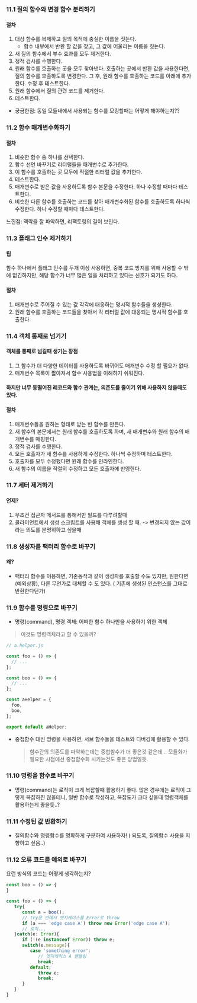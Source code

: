 ### 11.1 질의 함수와 변경 함수 분리하기

#### 절차

1. 대상 함수를 복제하고 질의 목적에 충실한 이름을 짓는다.
   - 함수 내부에서 반환 할 값을 찾고, 그 값에 어울리는 이름을 짓는다.
2. 새 질의 함수에서 부수 효과를 모두 제거한다.
3. 정적 검사를 수행한다.
4. 원래 함수를 호출하는 곳을 모두 찾아낸다. 호출하는 곳에서 반환 값을 사용한다면, 질의 함수를 호출하도록 변경한다. 그 후, 원래 함수를 호출하는 코드를 아래에 추가한다. 수정 후 테스트한다.
5. 원래 함수에서 질의 관련 코드를 제거한다.
6. 테스트한다.

- 궁금한점: 동일 모듈내에서 사용되는 함수를 모킹할때는 어떻게 해야하는지??

### 11.2 함수 매개변수화하기

#### 절차

1. 비슷한 함수 중 하나를 선택한다.
2. 함수 선언 바꾸기로 리터럴들을 매개변수로 추가한다.
3. 이 함수를 호출하는 곳 모두에 적절한 리터럴 값을 추가한다.
4. 테스트한다.
5. 매개변수로 받은 값을 사용하도록 함수 본문을 수정한다. 하나 수정할 때마다 테스트한다.
6. 비슷한 다른 함수를 호출하는 코드를 찾아 매개변수화된 함수를 호출하도록 하나씩 수정한다. 하나 수정할 때마다 테스트한다.

느낀점: 맥락을 잘 파악하면, 리팩토링의 길이 보인다.

### 11.3 플래그 인수 제거하기

#### 팁

함수 하나에서 플래그 인수를 두개 이상 사용하면, 중복 코드 방지를 위해 사용할 수 밖에 없긴하지만, 해당 함수가 너무 많은 일을 처리하고 있다는 신호가 되기도 하다.

#### 절차

1. 매개변수로 주어질 수 있는 값 각각에 대응하는 명시적 함수들을 생성한다.
2. 원래 함수를 호출하는 코드들을 찾아서 각 리터럴 값에 대응되는 명시적 함수를 호출한다.

### 11.4 객체 통째로 넘기기

#### 객체를 통째로 넘길때 생기는 장점

1. 그 함수가 더 다양한 데이터를 사용하도록 바뀌어도 매개변수 수정 할 필요가 없다.
2. 매개변수 목록이 짧아져서 함수 사용법을 이해하기 쉬워진다.

#### 하지만 너무 동떨어진 레코드와 함수 관계는, 의존도를 줄이기 위해 사용하지 않을때도 있다.

#### 절차

1. 매개변수들을 원하는 형태로 받는 빈 함수를 만든다.
2. 새 함수의 본문에서는 원래 함수를 호출하도록 하며, 새 매개변수와 원래 함수의 매개변수를 매핑한다.
3. 정적 검사를 수행한다.
4. 모든 호출자가 새 함수를 사용하게 수정한다. 하나씩 수정하며 테스트한다.
5. 호출자를 모두 수정했다면 원래 함수를 인라인한다.
6. 새 함수의 이름을 적절히 수정하고 모든 호출자에 반영한다.

### 11.7 세터 제거하기

#### 언제?

1. 무조건 접근자 메서드를 통해서만 필드를 다루려할때
2. 클라이언트에서 생성 스크립트를 사용해 객체를 생성 할 때.
   -> 변경되지 않는 값이라는 의도를 분명히하고 싶을때

### 11.8 생성자를 팩터리 함수로 바꾸기

#### 왜?

- 팩터리 함수를 이용하면, 기존동작과 같이 생성자를 호출할 수도 있지만, 원한다면(예외상황), 다른 무언가로 대체할 수 도 있다. ( 기존에 생성된 인스턴스를 그대로 반환한다던가)

### 11.9 함수를 명령으로 바꾸기

- 명령(command), 명령 객체: 어떠한 함수 하나만을 사용하기 위한 객체

> 이것도 명령객체라고 할 수 있을까?

```js
// a.helper.js

const foo = () => {
  // ...
};

const boo = () => {
  // ...
};

const aHelper = {
  foo,
  boo,
};

export default aHelper;
```

- 중첩함수 대신 명령을 사용하면, 서브 함수들을 테스트와 디버깅에 활용할 수 있다.
  > 함수간의 의존도를 파악하는데는 중첩함수가 더 좋은것 같은데... 모듈화가 필요한 시점에선 중첩함수화 시키는것도 좋은 방법일듯.

### 11.10 명령을 함수로 바꾸기

- 명령(command)는 로직이 크게 복잡할때 활용하기 좋다. 많은 경우에는 로직이 그렇게 복잡하진 않을테니, 일반 함수로 작성하고, 복잡도가 크다 싶을때 명령객체를 활용하는게 좋을듯..?

### 11.11 수정된 값 반환하기

- 질의함수와 명령함수를 명확하게 구분하여 사용하자! ( 되도록, 질의함수 사용을 지향하고 싶음..)

### 11.12 오류 코드를 예외로 바꾸기

요런 방식의 코드는 어떻게 생각하는지?

```ts
const boo = () => {
}

const foo = () => {
   try{
      const a = boo();
      // try문 안에서 엣지케이스를 Error로 throw
      if (a === 'edge case A') throw new Error('edge case A');
      // 로직...
   }catch(e: Error){
      if (!(e instanceof Error)) throw e;
      switch(e.message){
         case 'something error':
            // 엣지케이스 A 핸들링
            break;
         default;
            throw e;
            break;
      }
   }
}

```
